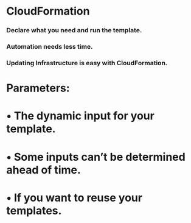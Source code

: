 # CloudFormation

### Declare what you need and run the template. 
### Automation needs less time.
### Updating Infrastructure is easy with CloudFormation.


# Parameters:
# • The dynamic input for your template.
# • Some inputs can’t be determined ahead of time.
# • If you want to reuse your templates.

